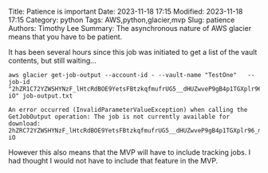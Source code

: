 Title: Patience is important
Date: 2023-11-18 17:15
Modified: 2023-11-18 17:15
Category: python
Tags: AWS,python,glacier,mvp
Slug: patience 
Authors: Timothy Lee
Summary: The asynchronous nature of AWS glacier means that you have to be patient.

It has been several hours since this job was initiated to get a list of the vault contents, but still waiting...

```
aws glacier get-job-output --account-id - --vault-name "TestOne"   --job-id "2hZR1C72YZWSHYNzF_lHtcRdBOE9YetsFBtzkqfmufrUG5__dHUZwveP9gB4p1TGXplr96_m0Qq71YXfdSOdpzg8UK-iO" job-output.txt

An error occurred (InvalidParameterValueException) when calling the GetJobOutput operation: The job is not currently available for download: 2hZRC72YZWSHYNzF_lHtcRdBOE9YetsFBtzkqfmufrUG5__dHUZwveP9gB4p1TGXplr96_m0Qq71YXfdSOdpzg8UK-iO
```
However this also means that the MVP will have to include tracking jobs. I had thought I would not have to include that feature in the MVP.
